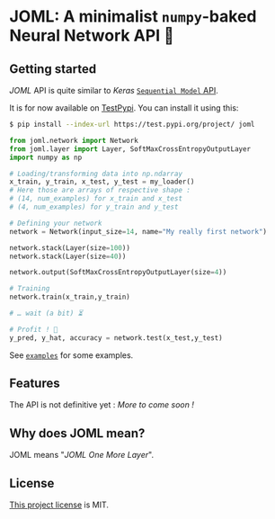 JOML: A minimalist `numpy`-baked Neural Network API 🦎 
========================================================

## Getting started

*JOML* API is quite similar to *Keras* [`Sequential Model` API](https://keras.io/getting-started/sequential-model-guide/).

It is for now available on [TestPypi](http://test.pypi.org/).
You can install it using this:

```bash
$ pip install --index-url https://test.pypi.org/project/ joml
```

```python
from joml.network import Network
from joml.layer import Layer, SoftMaxCrossEntropyOutputLayer
import numpy as np

# Loading/transforming data into np.ndarray
x_train, y_train, x_test, y_test = my_loader()
# Here those are arrays of respective shape :
# (14, num_examples) for x_train and x_test
# (4, num_examples) for y_train and y_test

# Defining your network
network = Network(input_size=14, name="My really first network")

network.stack(Layer(size=100))
network.stack(Layer(size=40))

network.output(SoftMaxCrossEntropyOutputLayer(size=4))

# Training
network.train(x_train,y_train)

# … wait (a bit) ⏳

# Profit ! 🚀
y_pred, y_hat, accuracy = network.test(x_test,y_test)
```

See [`examples`](./examples) for some examples.

## Features

The API is not definitive yet : *More to come soon !*

## Why does JOML mean?

JOML means "*JOML One More Layer*".

## License

[This project license](./LICENSE) is MIT.
